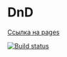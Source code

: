# DnD

[Ссылка на pages](https://parilov-alexx.github.io/dnd/)

[![Build status](https://ci.appveyor.com/api/projects/status/o7lk9c427r8nhx6s?svg=true)](https://ci.appveyor.com/project/parilov-alexx/dnd)